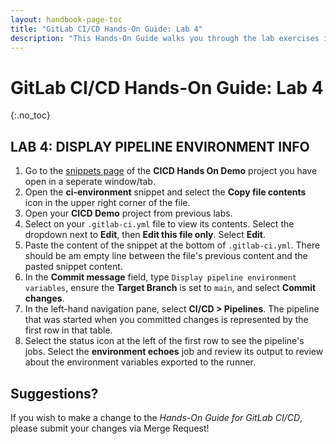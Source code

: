 ```yaml
---
layout: handbook-page-toc
title: "GitLab CI/CD Hands-On Guide: Lab 4"
description: "This Hands-On Guide walks you through the lab exercises in the GitLab CI/CD course."
---
```

# GitLab CI/CD Hands-On Guide: Lab 4
{:.no_toc}

## LAB 4: DISPLAY PIPELINE ENVIRONMENT INFO

1. Go to the [snippets page](https://ilt.gitlabtraining.cloud/professional-services-classes/gitlab-ci-cd/gitlab-cicd-hands-on-demo/-/snippets) of the **CICD Hands On Demo** project you have open in a seperate window/tab.
1. Open the **ci-environment** snippet and select the **Copy file contents** icon in the upper right corner of the file.
1. Open your **CICD Demo** project from previous labs.
1. Select on your `.gitlab-ci.yml` file to view its contents. Select the dropdown next to **Edit**, then **Edit this file only**. Select **Edit**.
1. Paste the content of the snippet at the bottom of `.gitlab-ci.yml`. There should be am empty line between the file's previous content and the pasted snippet content.
1. In the **Commit message** field, type `Display pipeline environment variables`, ensure the **Target Branch** is set to `main`, and select **Commit changes**.
1. In the left-hand navigation pane, select **CI/CD > Pipelines**. The pipeline that was started when you committed changes is represented by the first row in that table.
1. Select the status icon at the left of the first row to see the pipeline's jobs. Select the **environment echoes** job and review its output to review about the environment variables exported to the runner.

## Suggestions?

If you wish to make a change to the *Hands-On Guide for GitLab CI/CD*, please submit your changes via Merge Request!
